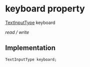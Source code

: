 


# keyboard property






[TextInputType](https://api.flutter.dev/flutter/services/TextInputType-class.html) keyboard
  
_read / write_






## Implementation

```dart
TextInputType keyboard;


```







